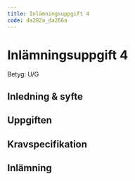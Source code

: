 ```yaml
---
title: Inlämningsuppgift 4
code: da282a_da266a
---
```


# Inlämningsuppgift 4

Betyg: U/G

## Inledning & syfte

## Uppgiften

## Kravspecifikation

## Inlämning
